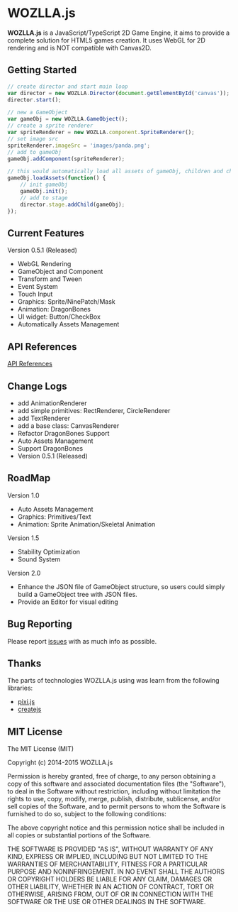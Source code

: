 # WOZLLA.js

**WOZLLA.js** is a JavaScript/TypeScript 2D Game Engine, it aims to provide a complete solution for HTML5
games creation. It uses WebGL for 2D rendering and is NOT compatible with Canvas2D.

## Getting Started

```javascript
// create director and start main loop
var director = new WOZLLA.Director(document.getElementById('canvas'));
director.start();

// new a GameObject
var gameObj = new WOZLLA.GameObject();
// create a sprite renderer
var spriteRenderer = new WOZLLA.component.SpriteRenderer();
// set image src
spriteRenderer.imageSrc = 'images/panda.png';
// add to gameObj
gameObj.addComponent(spriteRenderer);

// this would automatically load all assets of gameObj, children and children's children.
gameObj.loadAssets(function() {
    // init gameObj
    gameObj.init();
    // add to stage
    director.stage.addChild(gameObj);
});
```

## Current Features

Version 0.5.1 (Released)

* WebGL Rendering
* GameObject and Component
* Transform and Tween
* Event System
* Touch Input
* Graphics: Sprite/NinePatch/Mask
* Animation: DragonBones
* UI widget: Button/CheckBox
* Automatically Assets Management

## API References
[API References](http://zzm2q.github.io/WOZLLA.js/docs/api/template.html)


## Change Logs

* add AnimationRenderer
* add simple primitives: RectRenderer, CircleRenderer
* add TextRenderer
* add a base class: CanvasRenderer
* Refactor DragonBones Support
* Auto Assets Management
* Support DragonBones
* Version 0.5.1 (Released)

## RoadMap

Version 1.0
* Auto Assets Management
* Graphics: Primitives/Text
* Animation: Sprite Animation/Skeletal Animation

Version 1.5
* Stability Optimization
* Sound System

Version 2.0
* Enhance the JSON file of GameObject structure, so users could simply build a GameObject tree with JSON files.
* Provide an Editor for visual editing


## Bug Reporting

Please report [issues](https://github.com/zzm2q/WOZLLA.js/issues) with as much info as possible.

## Thanks

The parts of technologies WOZLLA.js using was learn from the following libraries:

* [pixi.js](https://github.com/GoodBoyDigital/pixi.js)
* [createjs](https://github.com/CreateJS)

## MIT License

The MIT License (MIT)

Copyright (c) 2014-2015 WOZLLA.js

Permission is hereby granted, free of charge, to any person obtaining a copy
of this software and associated documentation files (the "Software"), to deal
in the Software without restriction, including without limitation the rights
to use, copy, modify, merge, publish, distribute, sublicense, and/or sell
copies of the Software, and to permit persons to whom the Software is
furnished to do so, subject to the following conditions:

The above copyright notice and this permission notice shall be included in all
copies or substantial portions of the Software.

THE SOFTWARE IS PROVIDED "AS IS", WITHOUT WARRANTY OF ANY KIND, EXPRESS OR
IMPLIED, INCLUDING BUT NOT LIMITED TO THE WARRANTIES OF MERCHANTABILITY,
FITNESS FOR A PARTICULAR PURPOSE AND NONINFRINGEMENT. IN NO EVENT SHALL THE
AUTHORS OR COPYRIGHT HOLDERS BE LIABLE FOR ANY CLAIM, DAMAGES OR OTHER
LIABILITY, WHETHER IN AN ACTION OF CONTRACT, TORT OR OTHERWISE, ARISING FROM,
OUT OF OR IN CONNECTION WITH THE SOFTWARE OR THE USE OR OTHER DEALINGS IN THE
SOFTWARE.
